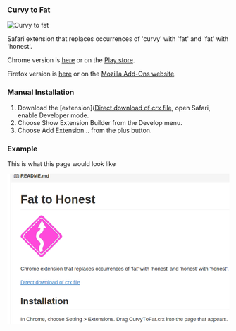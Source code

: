 ### Curvy to Fat

![Curvy to fat](/src/icon-128.png?raw=true "Curvy To Fat")

Safari extension that replaces occurrences of 'curvy' with 'fat' and 'fat' with 'honest'.

Chrome version is [here](https://github.com/DontBelieveTheByte/CurvyToFa) or on the [Play store]().

Firefox version is [here](https://github.com/DontBelieveTheByte/CurvyToFat-firefox) or on the [Mozilla Add-Ons website](https://addons.mozilla.org/en-US/firefox/addon/curvytofat/).

### Manual Installation

1. Download the [extension]([Direct download of crx file](/CurvyToFat.crx?raw=true), open Safari, enable Developer mode.
2. Choose Show Extension Builder from the Develop menu.
3. Choose Add Extension... from the plus button.

### Example

This is what this page would look like

![Screenshot](/screenshot.png?raw=true "Screenshot")
